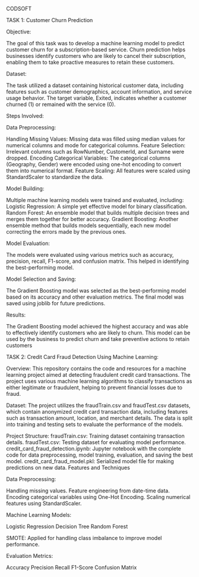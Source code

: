 CODSOFT

TASK 1: Customer Churn Prediction

Objective:

The goal of this task was to develop a machine learning model to predict customer churn for a subscription-based service. Churn prediction helps businesses identify customers who are likely to cancel their subscription, enabling them to take proactive measures to retain these customers.

Dataset:

The task utilized a dataset containing historical customer data, including features such as customer demographics, account information, and service usage behavior. The target variable, Exited, indicates whether a customer churned (1) or remained with the service (0).

Steps Involved:

Data Preprocessing:

Handling Missing Values: Missing data was filled using median values for numerical columns and mode for categorical columns.
Feature Selection: Irrelevant columns such as RowNumber, CustomerId, and Surname were dropped.
Encoding Categorical Variables: The categorical columns (Geography, Gender) were encoded using one-hot encoding to convert them into numerical format.
Feature Scaling: All features were scaled using StandardScaler to standardize the data.

Model Building:

Multiple machine learning models were trained and evaluated, including:
Logistic Regression: A simple yet effective model for binary classification.
Random Forest: An ensemble model that builds multiple decision trees and merges them together for better accuracy.
Gradient Boosting: Another ensemble method that builds models sequentially, each new model correcting the errors made by the previous ones.

Model Evaluation:

The models were evaluated using various metrics such as accuracy, precision, recall, F1-score, and confusion matrix. This helped in identifying the best-performing model.

Model Selection and Saving:

The Gradient Boosting model was selected as the best-performing model based on its accuracy and other evaluation metrics.
The final model was saved using joblib for future predictions.

Results:

The Gradient Boosting model achieved the highest accuracy and was able to effectively identify customers who are likely to churn. This model can be used by the business to predict churn and take preventive actions to retain customers


TASK 2: Credit Card Fraud Detection Using Machine Learning:

Overview:
This repository contains the code and resources for a machine learning project aimed at detecting fraudulent credit card transactions. The project uses various machine learning algorithms to classify transactions as either legitimate or fraudulent, helping to prevent financial losses due to fraud.

Dataset:
The project utilizes the fraudTrain.csv and fraudTest.csv datasets, which contain anonymized credit card transaction data, including features such as transaction amount, location, and merchant details. The data is split into training and testing sets to evaluate the performance of the models.

Project Structure:
fraudTrain.csv: Training dataset containing transaction details.
fraudTest.csv: Testing dataset for evaluating model performance.
credit_card_fraud_detection.ipynb: Jupyter notebook with the complete code for data preprocessing, model training, evaluation, and saving the best model.
credit_card_fraud_model.pkl: Serialized model file for making predictions on new data.
Features and Techniques

Data Preprocessing:

Handling missing values.
Feature engineering from date-time data.
Encoding categorical variables using One-Hot Encoding.
Scaling numerical features using StandardScaler.

Machine Learning Models:

Logistic Regression
Decision Tree
Random Forest

SMOTE: Applied for handling class imbalance to improve model performance.

Evaluation Metrics:

Accuracy
Precision
Recall
F1-Score
Confusion Matrix

